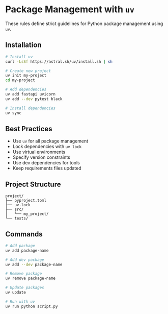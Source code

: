 
# Package Management with `uv`

These rules define strict guidelines for Python package management using `uv`.

## Installation
```bash
# Install uv
curl -LsSf https://astral.sh/uv/install.sh | sh

# Create new project
uv init my-project
cd my-project

# Add dependencies
uv add fastapi uvicorn
uv add --dev pytest black

# Install dependencies
uv sync
```

## Best Practices
- Use `uv` for all package management
- Lock dependencies with `uv lock`
- Use virtual environments
- Specify version constraints
- Use dev dependencies for tools
- Keep requirements files updated

## Project Structure
```
project/
├── pyproject.toml
├── uv.lock
├── src/
│   └── my_project/
└── tests/
```

## Commands
```bash
# Add package
uv add package-name

# Add dev package
uv add --dev package-name

# Remove package
uv remove package-name

# Update packages
uv update

# Run with uv
uv run python script.py
```
